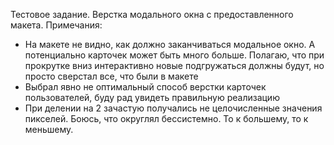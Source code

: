 Тестовое задание. Верстка модального окна с предоставленного макета.
Примечания:
- На макете не видно, как должно заканчиваться модальное окно. А потенциально карточек может быть
много больше. Полагаю, что при прокрутке вниз интерактивно новые подгружаться должны будут, но просто
сверстал все, что были в макете
- Выбрал явно не оптимальный способ верстки карточек пользователей, буду рад увидеть правильную
реализацию
- При делении на 2 зачастую получались не целочисленные значения пикселей. Боюсь, что округлял 
бессистемно. То к большему, то к меньшему.